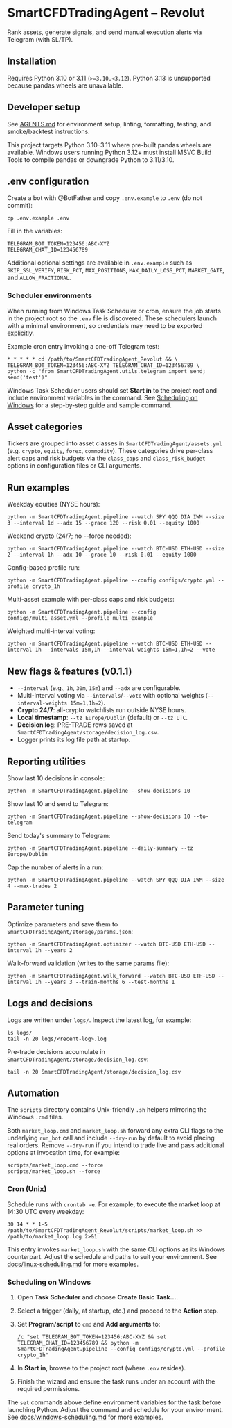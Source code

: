 # SmartCFDTradingAgent – Revolut

Rank assets, generate signals, and send manual execution alerts via Telegram (with SL/TP).

## Installation

Requires Python 3.10 or 3.11 (`>=3.10,<3.12`). Python 3.13 is unsupported because pandas wheels are unavailable.

## Developer setup

See [AGENTS.md](AGENTS.md) for environment setup, linting, formatting, testing, and smoke/backtest instructions.


This project targets Python 3.10–3.11 where pre-built pandas wheels are available.
Windows users running Python 3.12+ must install MSVC Build Tools to compile pandas or
downgrade Python to 3.11/3.10.

## .env configuration
Create a bot with @BotFather and copy `.env.example` to `.env` (do not commit):

```
cp .env.example .env
```

Fill in the variables:

```
TELEGRAM_BOT_TOKEN=123456:ABC-XYZ
TELEGRAM_CHAT_ID=123456789
```

Additional optional settings are available in `.env.example` such as
`SKIP_SSL_VERIFY`, `RISK_PCT`, `MAX_POSITIONS`, `MAX_DAILY_LOSS_PCT`,
`MARKET_GATE`, and `ALLOW_FRACTIONAL`.

### Scheduler environments
When running from Windows Task Scheduler or cron, ensure the job starts in the
project root so the `.env` file is discovered.  These schedulers launch with a
minimal environment, so credentials may need to be exported explicitly.

Example cron entry invoking a one-off Telegram test:

```
* * * * * cd /path/to/SmartCFDTradingAgent_Revolut && \
TELEGRAM_BOT_TOKEN=123456:ABC-XYZ TELEGRAM_CHAT_ID=123456789 \
python -c "from SmartCFDTradingAgent.utils.telegram import send; send('test')"
```

Windows Task Scheduler users should set **Start in** to the project root and
include environment variables in the command. See [Scheduling on Windows](#scheduling-on-windows)
for a step-by-step guide and sample command.

## Asset categories
Tickers are grouped into asset classes in `SmartCFDTradingAgent/assets.yml` (e.g. `crypto`, `equity`, `forex`, `commodity`).
These categories drive per-class alert caps and risk budgets via the `class_caps` and
`class_risk_budget` options in configuration files or CLI arguments.

## Run examples
Weekday equities (NYSE hours):
```
python -m SmartCFDTradingAgent.pipeline --watch SPY QQQ DIA IWM --size 3 --interval 1d --adx 15 --grace 120 --risk 0.01 --equity 1000
```
Weekend crypto (24/7; no --force needed):
```
python -m SmartCFDTradingAgent.pipeline --watch BTC-USD ETH-USD --size 2 --interval 1h --adx 10 --grace 10 --risk 0.01 --equity 1000
```
Config-based profile run:
```
python -m SmartCFDTradingAgent.pipeline --config configs/crypto.yml --profile crypto_1h
```

Multi-asset example with per-class caps and risk budgets:
```
python -m SmartCFDTradingAgent.pipeline --config configs/multi_asset.yml --profile multi_example
```

Weighted multi-interval voting:
```
python -m SmartCFDTradingAgent.pipeline --watch BTC-USD ETH-USD --interval 1h --intervals 15m,1h --interval-weights 15m=1,1h=2 --vote
```

## New flags & features (v0.1.1)
- `--interval` (e.g., `1h`, `30m`, `15m`) and `--adx` are configurable.
- Multi-interval voting via `--intervals`/`--vote` with optional weights
  (`--interval-weights 15m=1,1h=2`).
- **Crypto 24/7**: all-crypto watchlists run outside NYSE hours.
- **Local timestamp**: `--tz Europe/Dublin` (default) or `--tz UTC`.
- **Decision log**: PRE-TRADE rows saved at `SmartCFDTradingAgent/storage/decision_log.csv`.
- Logger prints its log file path at startup.

## Reporting utilities
Show last 10 decisions in console:
```
python -m SmartCFDTradingAgent.pipeline --show-decisions 10
```
Show last 10 and send to Telegram:
```
python -m SmartCFDTradingAgent.pipeline --show-decisions 10 --to-telegram
```
Send today's summary to Telegram:
```
python -m SmartCFDTradingAgent.pipeline --daily-summary --tz Europe/Dublin
```
Cap the number of alerts in a run:
```
python -m SmartCFDTradingAgent.pipeline --watch SPY QQQ DIA IWM --size 4 --max-trades 2
```

## Parameter tuning
Optimize parameters and save them to `SmartCFDTradingAgent/storage/params.json`:
```
python -m SmartCFDTradingAgent.optimizer --watch BTC-USD ETH-USD --interval 1h --years 2
```
Walk-forward validation (writes to the same params file):
```
python -m SmartCFDTradingAgent.walk_forward --watch BTC-USD ETH-USD --interval 1h --years 3 --train-months 6 --test-months 1
```

## Logs and decisions
Logs are written under `logs/`. Inspect the latest log, for example:
```
ls logs/
tail -n 20 logs/<recent-log>.log
```
Pre-trade decisions accumulate in `SmartCFDTradingAgent/storage/decision_log.csv`:
```
tail -n 20 SmartCFDTradingAgent/storage/decision_log.csv
```

## Automation

The `scripts` directory contains Unix-friendly `.sh` helpers mirroring the Windows `.cmd` files.

Both `market_loop.cmd` and `market_loop.sh` forward any extra CLI flags to the
underlying `run_bot` call and include `--dry-run` by default to avoid placing
real orders. Remove `--dry-run` if you intend to trade live and pass additional
options at invocation time, for example:

```
scripts/market_loop.cmd --force
scripts/market_loop.sh --force
```

### Cron (Unix)
Schedule runs with `crontab -e`. For example, to execute the market loop at 14:30 UTC every weekday:

```
30 14 * * 1-5 /path/to/SmartCFDTradingAgent_Revolut/scripts/market_loop.sh >> /path/to/market_loop.log 2>&1
```

This entry invokes `market_loop.sh` with the same CLI options as its Windows counterpart. Adjust the schedule and paths to suit your environment. See [docs/linux-scheduling.md](docs/linux-scheduling.md) for more examples.

### Scheduling on Windows
1. Open **Task Scheduler** and choose **Create Basic Task...**.
2. Select a trigger (daily, at startup, etc.) and proceed to the **Action** step.
3. Set **Program/script** to `cmd` and **Add arguments** to:

   ```
   /c "set TELEGRAM_BOT_TOKEN=123456:ABC-XYZ && set TELEGRAM_CHAT_ID=123456789 && python -m SmartCFDTradingAgent.pipeline --config configs/crypto.yml --profile crypto_1h"
   ```

4. In **Start in**, browse to the project root (where `.env` resides).
5. Finish the wizard and ensure the task runs under an account with the required permissions.

The `set` commands above define environment variables for the task before launching Python. Adjust the command and schedule for your environment. See [docs/windows-scheduling.md](docs/windows-scheduling.md) for more examples.
